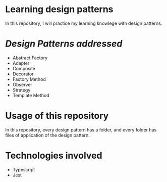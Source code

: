# Learning design patterns
In this repository, I will practice my learning knowlege with design patterns.

# ***Design Patterns addressed***
- Abstract Factory
- Adapter
- Composite
- Decorator
- Factory Method
- Observer
- Strategy
- Template Method

# Usage of this repository
In this repository, every design pattern has a folder, and every folder has files of application of the design pattern.

# Technologies involved
- Typescript
- Jest
